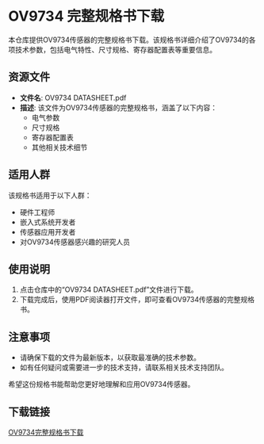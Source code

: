 # OV9734 完整规格书下载

本仓库提供OV9734传感器的完整规格书下载。该规格书详细介绍了OV9734的各项技术参数，包括电气特性、尺寸规格、寄存器配置表等重要信息。

## 资源文件

- **文件名**: OV9734 DATASHEET.pdf
- **描述**: 该文件为OV9734传感器的完整规格书，涵盖了以下内容：
  - 电气参数
  - 尺寸规格
  - 寄存器配置表
  - 其他相关技术细节

## 适用人群

该规格书适用于以下人群：
- 硬件工程师
- 嵌入式系统开发者
- 传感器应用开发者
- 对OV9734传感器感兴趣的研究人员

## 使用说明

1. 点击仓库中的“OV9734 DATASHEET.pdf”文件进行下载。
2. 下载完成后，使用PDF阅读器打开文件，即可查看OV9734传感器的完整规格书。

## 注意事项

- 请确保下载的文件为最新版本，以获取最准确的技术参数。
- 如有任何疑问或需要进一步的技术支持，请联系相关技术支持团队。

希望这份规格书能帮助您更好地理解和应用OV9734传感器。

## 下载链接

[OV9734完整规格书下载](https://pan.quark.cn/s/3aa4113ab4a2)